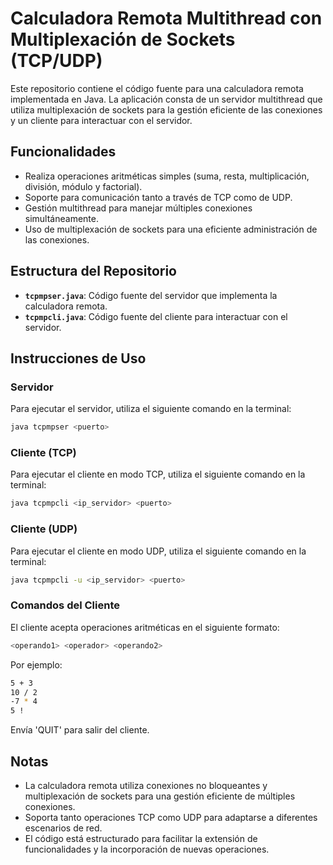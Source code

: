 # Calculadora Remota Multithread con Multiplexación de Sockets (TCP/UDP)

Este repositorio contiene el código fuente para una calculadora remota implementada en Java. La aplicación consta de un servidor multithread que utiliza multiplexación de sockets para la gestión eficiente de las conexiones y un cliente para interactuar con el servidor.

## Funcionalidades

- Realiza operaciones aritméticas simples (suma, resta, multiplicación, división, módulo y factorial).
- Soporte para comunicación tanto a través de TCP como de UDP.
- Gestión multithread para manejar múltiples conexiones simultáneamente.
- Uso de multiplexación de sockets para una eficiente administración de las conexiones.

## Estructura del Repositorio

- **`tcpmpser.java`**: Código fuente del servidor que implementa la calculadora remota.
- **`tcpmpcli.java`**: Código fuente del cliente para interactuar con el servidor.

## Instrucciones de Uso

### Servidor

Para ejecutar el servidor, utiliza el siguiente comando en la terminal:

```bash
java tcpmpser <puerto>
```

### Cliente (TCP)
Para ejecutar el cliente en modo TCP, utiliza el siguiente comando en la terminal:

```bash
java tcpmpcli <ip_servidor> <puerto>
```
### Cliente (UDP)
Para ejecutar el cliente en modo UDP, utiliza el siguiente comando en la terminal:

```bash
java tcpmpcli -u <ip_servidor> <puerto>
```

### Comandos del Cliente
El cliente acepta operaciones aritméticas en el siguiente formato:

```bash
<operando1> <operador> <operando2>
```
Por ejemplo:

```bash
5 + 3
10 / 2
-7 * 4
5 !
```

Envía 'QUIT' para salir del cliente.

## Notas
 - La calculadora remota utiliza conexiones no bloqueantes y multiplexación de sockets para una gestión eficiente de múltiples conexiones.
 - Soporta tanto operaciones TCP como UDP para adaptarse a diferentes escenarios de red.
 - El código está estructurado para facilitar la extensión de funcionalidades y la incorporación de nuevas operaciones.
